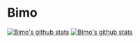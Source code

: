 # Bimo
[![Bimo's github stats](https://github-readme-stats.vercel.app/api?username=othorizon)](https://github.com/xurui1995/github-readme-stats)
[![Bimo's github stats](https://github-readme-stats.vercel.app/api?username=othorizon&show_icons=true)](https://github.com/xurui1995/github-readme-stats)
